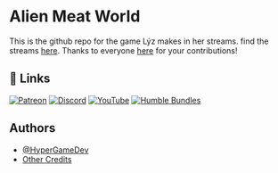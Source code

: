 
# Alien Meat World

This is the github repo for the game Lýz makes in her streams.
find the streams [here](https://www.patreon.com/HyperGameDev).
Thanks to everyone [here](https://docs.google.com/spreadsheets/d/18sNHRUy0WmAL3Gzo8xI9gAq4eJD3nLzMznWri01CLxQ/edit?usp=sharing) for your contributions!
## 🔗 Links

[![Patreon](https://img.shields.io/badge/patreon-FF424D?style=for-the-badge&logo=patreon&logoColor=white)](https://www.patreon.com/HyperGameDev)
[![Discord](https://img.shields.io/badge/discord-5865F2?style=for-the-badge&logo=discord&logoColor=white)](https://discord.gg/TCZGur9CGH)
[![YouTube](https://img.shields.io/badge/youtube-f21d1d?style=for-the-badge&logo=youtube&logoColor=white)](https://www.youtube.com/@HyperGameDev)
[![Humble Bundles](https://img.shields.io/badge/humblebundle-cb272c?style=for-the-badge&logo=humblebundle&logoColor=white)](https://www.humblebundle.com/?partner=hypergamedev)

## Authors
- [@HyperGameDev](https://github.com/HyperGameDev/)
- [Other Credits](https://docs.google.com/spreadsheets/d/18sNHRUy0WmAL3Gzo8xI9gAq4eJD3nLzMznWri01CLxQ/edit?usp=sharing)
